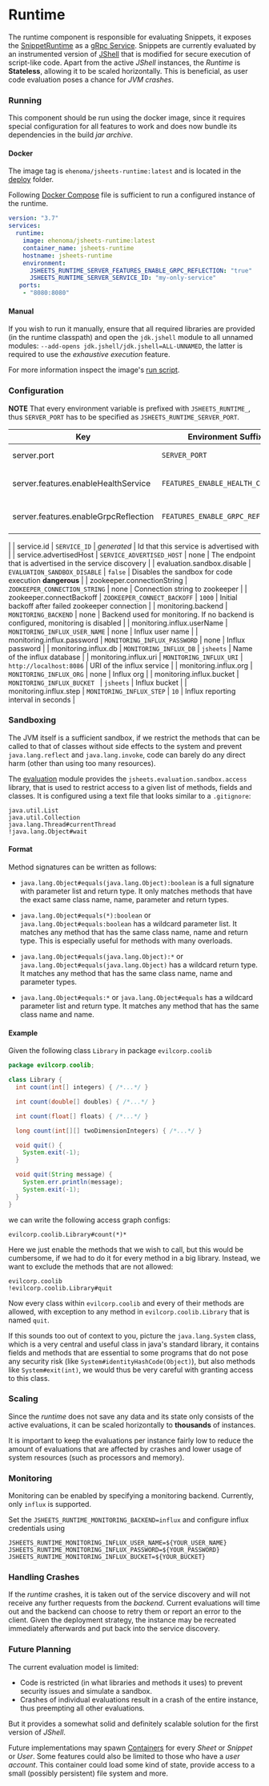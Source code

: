 # Runtime
The runtime component is responsible for evaluating Snippets,
it exposes the
[SnippetRuntime](../protocol/src/main/proto/jsheets/api/snippet_runtime.proto)
as a [gRpc Service](https://grpc.io).
Snippets are currently evaluated by an instrumented version of
[JShell](https://docs.oracle.com/javase/9/jshell/introduction-jshell.htm) that
is modified for secure execution of script-like code.
Apart from the active *JShell* instances, the *Runtime* is **Stateless**,
allowing it to be scaled
horizontally. This is beneficial, as user code evaluation poses a chance
for *JVM crashes*.

### Running
This component should be run using the docker image, since it requires
special configuration for all features to work and does now bundle its
dependencies in the build *jar archive*.
#### Docker
The image tag is `ehenoma/jsheets-runtime:latest` and is located in the
[deploy](./deploy) folder.

Following [Docker Compose](https://docs.docker.com/compose/) file is sufficient
to run a configured instance of the runtime.

```yml
version: "3.7"
services:
  runtime:
    image: ehenoma/jsheets-runtime:latest
    container_name: jsheets-runtime
    hostname: jsheets-runtime
    environment:
      JSHEETS_RUNTIME_SERVER_FEATURES_ENABLE_GRPC_REFLECTION: "true"
      JSHEETS_RUNTIME_SERVER_SERVICE_ID: "my-only-service"
   ports:
    - "8080:8080"
```

#### Manual
If you wish to run it manually, ensure that all required libraries are provided
(in the runtime classpath) and open the `jdk.jshell` module to all unnamed modules:
`--add-opens jdk.jshell/jdk.jshell=ALL-UNNAMED`, the latter is required to use
the *exhaustive execution* feature.

For more information inspect the image's [run script](./deploy/entrypoint.sh).

### Configuration

**NOTE** That every environment variable is prefixed with `JSHEETS_RUNTIME_`,
thus `SERVER_PORT` has to be specified as `JSHEETS_RUNTIME_SERVER_PORT`.

| Key | Environment Suffix | Default | Description |
|-----|-------------|---------|-------------|
| server.port | `SERVER_PORT` | `8080` | gRpc Server Port |
| server.features.enableHealthService | `FEATURES_ENABLE_HEALTH_CHECK` | `true` | Toggles the Health Service |
| server.features.enableGrpcReflection | `FEATURES_ENABLE_GRPC_REFLECTION` | `false` | Toggles the Health Service |
|
| service.id | `SERVICE_ID` | *generated* | Id that this service is advertised with |
| service.advertisedHost | `SERVICE_ADVERTISED_HOST` | none | The endpoint that is advertised in the service discovery |
| evaluation.sandbox.disable | `EVALUATION_SANDBOX_DISABLE` | `false` | Disables the sandbox for code execution **dangerous** |
| zookeeper.connectionString | `ZOOKEEPER_CONNECTION_STRING` | none | Connection string to zookeeper |
| zookeeper.connectBackoff | `ZOOKEEPER_CONNECT_BACKOFF` | `1000` | Initial backoff after failed zookeeper connection |
| monitoring.backend | `MONITORING_BACKEND` | none | Backend used for monitoring. If no backend is configured, monitoring is disabled |
| monitoring.influx.userName | `MONITORING_INFLUX_USER_NAME` | none | Influx user name |
| monitoring.influx.password | `MONITORING_INFLUX_PASSWORD` | none | Influx password |
| monitoring.influx.db | `MONITORING_INFLUX_DB` | `jsheets` | Name of the influx database |
| monitoring.influx.uri | `MONITORING_INFLUX_URI` | `http://localhost:8086` | URI of the influx service |
| monitoring.influx.org | `MONITORING_INFLUX_ORG` | none | Influx org |
| monitoring.influx.bucket | `MONITORING_INFLUX_BUCKET ` | `jsheets` | Influx bucket |
| monitoring.influx.step | `MONITORING_INFLUX_STEP` | `10` | Influx reporting interval in seconds |

### Sandboxing
The JVM itself is a sufficient sandbox, if we restrict the methods
that can be called to that of classes without side effects to the system
and prevent `java.lang.reflect` and `java.lang.invoke`, code can
barely do any direct harm (other than using too many resources).

The [evaluation](../evaluation) module provides the
`jsheets.evaluation.sandbox.access` library, that is used to restrict
access to a given list of methods, fields and classes. It is configured
using a text file that looks similar to a `.gitignore`:

```
java.util.List
java.util.Collection
java.lang.Thread#currentThread
!java.lang.Object#wait
```

#### Format
Method signatures can be written as follows:

- `java.lang.Object#equals(java.lang.Object):boolean` is a full signature with
parameter list and return type. It only matches methods that have the exact
same class name, name, parameter and return types.

- `java.lang.Object#equals(*):boolean` or `java.lang.Object#equals:boolean`
has a wildcard parameter list. It matches any method that has the same class
name, name and return type. This is especially useful for methods with many
overloads.

- `java.lang.Object#equals(java.lang.Object):*` or
`java.lang.Object#equals(java.lang.Object)` has a wildcard return type. It
matches any method that has the same class name, name and parameter types.

- `java.lang.Object#equals:*` or `java.lang.Object#equals` has a wildcard
parameter list and return type. It matches any method that has the same class
name and name.

#### Example
Given the following class `Library` in package `evilcorp.coolib`
```java
package evilcorp.coolib;

class Library {
  int count(int[] integers) { /*...*/ }

  int count(double[] doubles) { /*...*/ }

  int count(float[] floats) { /*...*/ }

  long count(int[][] twoDimensionIntegers) { /*...*/ }

  void quit() {
    System.exit(-1);
  }

  void quit(String message) {
    System.err.println(message);
    System.exit(-1);
  }
}
```

we can write the following access graph configs:

```
evilcorp.coolib.Library#count(*)*
```
Here we just enable the methods that we wish to call, but this would be
cumbersome, if we had to do it for every method in a big library.
Instead, we want to exclude the methods that are not allowed:
```
evilcorp.coolib
!evilcorp.coolib.Library#quit
```
Now every class within `evilcorp.coolib` and every of their methods are
allowed, with exception to any method in `evilcorp.coolib.Library` that
is named `quit`.

If this sounds too out of context to you, picture the `java.lang.System` class,
which is a very central and useful class in java's standard library, it contains
fields and methods that are essential to some programs that do not pose any
security risk (like `System#identityHashCode(Object)`), but also methods like
`System#exit(int)`, we would thus be very careful with granting access to
this class.

### Scaling
Since the *runtime* does not save any data and its state only consists of
the active evaluations, it can be scaled horizontally to **thousands** of
instances.

It is important to keep the evaluations per instance fairly low to
reduce the amount of evaluations that are affected by crashes and
lower usage of system resources (such as processors and memory).

### Monitoring
Monitoring can be enabled by specifying a monitoring backend.
Currently, only `influx` is supported.

Set the `JSHEETS_RUNTIME_MONITORING_BACKEND=influx` and configure influx
credentials using
```dotenv
JSHEETS_RUNTIME_MONITORING_INFLUX_USER_NAME=${YOUR_USER_NAME}
JSHEETS_RUNTIME_MONITORING_INFLUX_PASSWORD=${YOUR_PASSWORD}
JSHEETS_RUNTIME_MONITORING_INFLUX_BUCKET=${YOUR_BUCKET}
```


### Handling Crashes
If the *runtime* crashes, it is taken out of the service discovery and will not
receive any further requests from the *backend*. Current evaluations will time
out and the backend can choose to retry them or report an error to the client.
Given the deployment strategy, the instance may be recreated immediately
afterwards and put back into the service discovery.

### Future Planning

The current evaluation model is limited:
- Code is restricted (in what libraries and methods it uses)
to prevent security issues and simulate a sandbox.
- Crashes of individual evaluations result in a crash of the entire instance,
thus preempting all other evaluations.

But it provides a somewhat solid and definitely scalable solution for the
first version of *JShell*.

Future implementations may spawn [Containers](https://linuxcontainers.org/)
for every *Sheet* or *Snippet* or *User*. Some features could also be
limited to those who have a *user account*. This container could load some kind
of state, provide access to a small (possibly persistent) file system and more.
